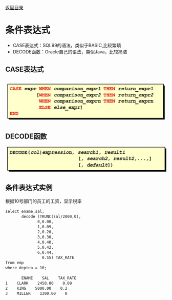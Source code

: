 [返回目录](/README.md)

# 条件表达式

* CASE表达式：SQL99的语法，类似于BASIC,比较繁琐
* DECODE函数：Oracle自己的语法，类似Java，比较简洁

## CASE表达式

## ![](../assets/import32.png)

## DECODE函数

![](../assets/import33.png)

## 条件表达式实例

根据10号部门的员工的工资，显示税率

```
select ename,sal,
       decode (TRUNC(sal/2000,0),
              0,0.00,
              1,0.09,
              2,0.20,
              3,0.30,
              4,0.40,
              5,0.42,
              6,0.44,
                0.55) TAX_RATE
from emp
where deptno = 10;

       ENAME    SAL    TAX_RATE
1    CLARK    2450.00    0.09
2    KING    5000.00    0.2
3    MILLER    1300.00    0
```



